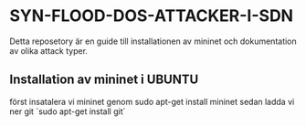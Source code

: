 # SYN-FLOOD-DOS-ATTACKER-I-SDN
Detta reposetory är en guide till installationen av mininet och dokumentation av olika attack typer.

## Installation av mininet i UBUNTU

först insatalera vi mininet genom sudo apt-get install mininet
sedan ladda vi ner git ´sudo apt-get install git´
